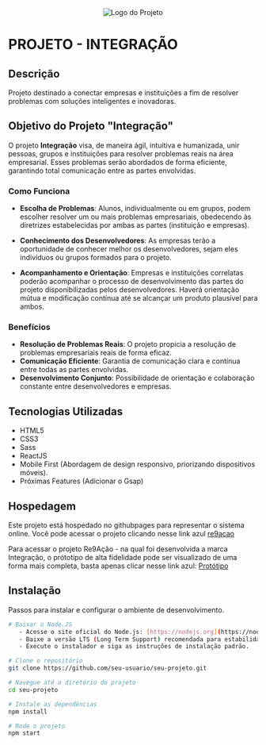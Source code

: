 <div align="center">
<img src="../projeto-integracao-react/public/img/Cover.jpg" alt="Logo do Projeto"/>
</div>

# PROJETO - INTEGRAÇÃO

## Descrição
Projeto destinado a conectar empresas e instituições a fim de resolver problemas com soluções inteligentes e inovadoras.

## Objetivo do Projeto "Integração"

O projeto **Integração** visa, de maneira ágil, intuitiva e humanizada, unir pessoas, grupos e instituições para resolver problemas reais na área empresarial. Esses problemas serão abordados de forma eficiente, garantindo total comunicação entre as partes envolvidas.

### Como Funciona

- **Escolha de Problemas**: Alunos, individualmente ou em grupos, podem escolher resolver um ou mais problemas empresariais, obedecendo às diretrizes estabelecidas por ambas as partes (instituição e empresas).
  
- **Conhecimento dos Desenvolvedores**: As empresas terão a oportunidade de conhecer melhor os desenvolvedores, sejam eles indivíduos ou grupos formados para o projeto.
  
- **Acompanhamento e Orientação**: Empresas e instituições correlatas poderão acompanhar o processo de desenvolvimento das partes do projeto disponibilizadas pelos desenvolvedores. Haverá orientação mútua e modificação contínua até se alcançar um produto plausível para ambos.

### Benefícios

- **Resolução de Problemas Reais**: O projeto propicia a resolução de problemas empresariais reais de forma eficaz.
- **Comunicação Eficiente**: Garantia de comunicação clara e contínua entre todas as partes envolvidas.
- **Desenvolvimento Conjunto**: Possibilidade de orientação e colaboração constante entre desenvolvedores e empresas.


## Tecnologias Utilizadas

- HTML5
- CSS3
- Sass
- ReactJS 
- Mobile First (Abordagem de design responsivo, priorizando dispositivos móveis).
- Próximas Features (Adicionar o Gsap)

## Hospedagem
Este projeto está hospedado no githubpages para representar o sistema online. Você pode
acessar o projeto clicando nesse link azul [re9acao](https://caiquesilvadev.github.io/projeto-re9acao/assets/01_animation.html)

Para acessar o projeto Re9Ação - na qual foi desenvolvida a marca Integração, o prótotipo de alta fidelidade  pode ser visualizado de uma forma mais completa, basta apenas clicar nesse link azul: [Protótipo](https://figmashort.link/dyFTkt)

## Instalação
Passos para instalar e configurar o ambiente de desenvolvimento.

```bash
# Baixar o Node.JS 
   - Acesse o site oficial do Node.js: [https://nodejs.org](https://nodejs.org)
   - Baixe a versão LTS (Long Term Support) recomendada para estabilidade.
   - Execute o instalador e siga as instruções de instalação padrão.

# Clone o repositório
git clone https://github.com/seu-usuario/seu-projeto.git

# Navegue até o diretório do projeto
cd seu-projeto

# Instale as dependências
npm install

# Rode o projeto
npm start